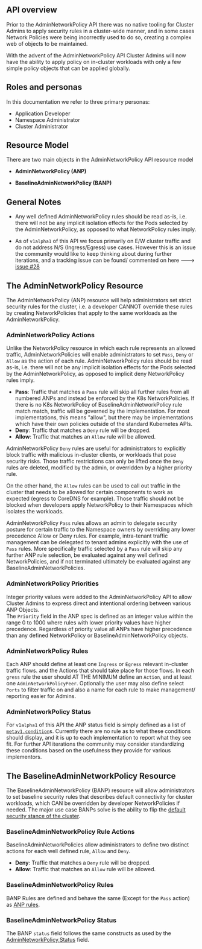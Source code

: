 ## API overview

Prior to the AdminNetworkPolicy API there was no native tooling for Cluster Admins
to apply security rules in a cluster-wide manner, and in some cases Network Policies
were being incorrectly used to do so, creating a complex web of objects to be
maintained.

With the advent of the AdminNetworkPolicy API Cluster Admins will now have the 
ability to apply policy on in-cluster workloads with only a few simple policy 
objects that can be applied globally.

## Roles and personas

In this documentation we refer to three primary personas:

- Application Developer
- Namespace Administrator
- Cluster Administrator

## Resource Model 

There are two main objects in the AdminNetworkPolicy API resource model

- **AdminNetworkPolicy (ANP)**

- **BaselineAdminNetworkPolicy (BANP)**

## General Notes

- Any well defined AdminNetworkPolicy rules should
be read as-is, i.e. there will not be any implicit isolation effects for the Pods
selected by the AdminNetworkPolicy, as opposed to what NetworkPolicy rules imply.

- As of `v1alpha1` of this API we focus primarily on E/W cluster traffic and 
do not address N/S (Ingress/Egress) use cases. However this is an issue the community 
would like to keep thinking about during further iterations, and a tracking issue 
can be found/ commented on here ---> [issue #28](https://github.com/kubernetes-sigs/network-policy-api/issues/28)

## The AdminNetworkPolicy Resource 

The AdminNetworkPolicy (ANP) resource will help administrators set strict security 
rules for the cluster, i.e. a developer CANNOT override these rules by creating 
NetworkPolicies that apply to the same workloads as the AdminNetworkPolicy.

### AdminNetworkPolicy Actions 

Unlike the NetworkPolicy resource in which each rule represents an allowed
traffic, AdminNetworkPolicies will enable administrators to set `Pass`,
`Deny` or `Allow` as the action of each rule. AdminNetworkPolicy rules should
be read as-is, i.e. there will not be any implicit isolation effects for the Pods
selected by the AdminNetworkPolicy, as opposed to implicit deny NetworkPolicy rules imply.

- **Pass**: Traffic that matches a `Pass` rule will skip all further rules from all
  numbered ANPs and instead be enforced by the K8s NetworkPolicies.
  If there is no K8s NetworkPolicy of BaselineAdminNetworkPolicy rule match
  match, traffic will be governed by the implementation. For most implementations, 
  this means "allow", but there may be implementations which have their own policies 
  outside of the standard Kubernetes APIs.
- **Deny**: Traffic that matches a `Deny` rule will be dropped.
- **Allow**: Traffic that matches an `Allow` rule will be allowed.

AdminNetworkPolicy `Deny` rules are useful for administrators to explicitly
block traffic with malicious in-cluster clients, or workloads that pose security risks.
Those traffic restrictions can only be lifted once the `Deny` rules are deleted,
modified by the admin, or overridden by a higher priority rule.

On the other hand, the `Allow` rules can be used to call out traffic in the cluster
that needs to be allowed for certain components to work as expected (egress to
CoreDNS for example). Those traffic should not be blocked when developers apply
NetworkPolicy to their Namespaces which isolates the workloads.

AdminNetworkPolicy `Pass` rules allows an admin to delegate security posture for
certain traffic to the Namespace owners by overriding any lower precedence Allow
or Deny rules. For example, intra-tenant traffic management can be delegated to tenant
admins explicitly with the use of `Pass` rules. More specifically traffic selected 
by a `Pass` rule will skip any further ANP rule selection, be evaluated against
any well defined NetworkPolicies, and if not terminated ultimately be evaluated against any 
BaselineAdminNetworkPolicies. 

### AdminNetworkPolicy Priorities 

Integer priority values were added to the AdminNetworkPolicy API to allow Cluster 
Admins to express direct and intentional ordering between various ANP Objects.  
The `Priority` field in the ANP spec is defined as an integer value 
within the range 0 to 1000 where rules with lower priority values have higher 
precedence. Regardless of priority value all ANPs have higher precedence than 
any defined NetworkPolicy or BaselineAdminNetworkPolicy objects.

### AdminNetworkPolicy Rules 

Each ANP should define at least one `Ingress` or `Egress` relevant in-cluster traffic flows. 
and the Actions that should take place for those flows. In each `gress` rule the user 
should AT THE MINIMUM define an `Action`, and at least one `AdminNetworkPolicyPeer`.
Optionally the user may also define select `Ports` to filter traffic on and also 
a name for each rule to make management/ reporting easier for Admins.

### AdminNetworkPolicy Status 

For `v1alpha1` of this API the ANP status field is simply defined as a list of 
[`metav1.condition`](https://github.com/kubernetes/apimachinery/blob/v0.25.0/pkg/apis/meta/v1/types.go#L1464)s. Currently there are no rule as to what these conditions should display, 
and it is up to each implementation to report what they see fit. For further 
API iterations the community may consider standardizing these conditions based on 
the usefulness they provide for various implementors. 

## The BaselineAdminNetworkPolicy Resource 

The BaselineAdminNetworkPolicy (BANP) resource will allow administrators to 
set baseline security rules that describes default connectivity for cluster workloads, 
which CAN be overridden by developer NetworkPolicies if needed. The major use case 
BANPs solve is the ability to flip the [default security stance of the 
cluster](../index.md#story-5-cluster-wide-default-guardrails).

### BaselineAdminNetworkPolicy Rule Actions 

BaselineAdminNetworkPolicies allow administrators to define two distinct actions
for each well defined rule, `Allow` and `Deny`. 

- **Deny**: Traffic that matches a `Deny` rule will be dropped.
- **Allow**: Traffic that matches an `Allow` rule will be allowed.

### BaselineAdminNetworkPolicy Rules 

BANP Rules are defined and behave the same (Except for the `Pass` action) as [ANP 
rules](#adminnetworkpolicy-rules).

### BaselineAdminNetworkPolicy Status

The BANP `status` field follows the same constructs as used by the
[AdminNetworkPolicy.Status](#adminnetworkpolicy-status) field.
